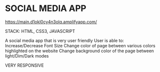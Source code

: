 # SOCIAL MEDIA APP
https://main.d1okl0cy4n3olq.amplifyapp.com/


STACK: HTML, CSS3, JAVASCRIPT

A social media app that is very user friendly
User is able to:
Increase/Decrease Font Size
Change color of page between various colors highlighted on the website
Change background color of the page between light/Dim/Dark modes

VERY RESPONSIVE
